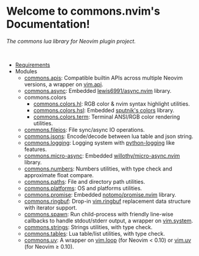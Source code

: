 <!-- markdownlint-disable MD001 MD013 MD034 MD033 MD051 MD026 -->

# Welcome to commons.nvim's Documentation!

<p align="left"><i>
The commons lua library for Neovim plugin project.
</i></p>
</br>

- [Requirements](requirements.md)
- Modules
  - [commons.apis](/commons_apis.md): Compatible builtin APIs across multiple Neovim versions, a wrapper on [vim.api](https://neovim.io/doc/user/api.html).
  - [commons.async](/commons_async.md): Embedded [lewis6991/async.nvim](https://github.com/lewis6991/async.nvim) library.
  - commons.colors
    - [commons.colors.hl](/commons_colors_hl.md): RGB color & nvim syntax highlight utilities.
    - [commons.colors.hsl](/commons_colors_hsl.md): Embedded [sputnik's colors](http://sputnik.freewisdom.org/lib/colors/) library.
    - [commons.colors.term](/commons_colors_term.md): Terminal ANSI/RGB color rendering utilities.
  - [commons.fileios](/commons_fileios.md): File sync/async IO operations.
  - [commons.jsons](/commons_jsons.md): Encode/decode between lua table and json string.
  - [commons.logging](/commons_logging.md): Logging system with [python-logging](https://docs.python.org/3/library/logging.html) like features.
  - [commons.micro-async](/commons_micro_async.md): Embedded [willothy/micro-async.nvim](https://github.com/willothy/micro-async.nvim) library.
  - [commons.numbers](/commons_numbers.md): Numbers utilities, with type check and approximate float compare.
  - [commons.paths](/commons_paths.md): File and directory path utilities.
  - [commons.platforms](/commons_platforms.md): OS and platforms utilities.
  - [commons.promise](/commons_promise.md): Embedded [notomo/promise.nvim](https://github.com/notomo/promise.nvim) library.
  - [commons.ringbuf](/commons_ringbuf.md): Drop-in [vim.ringbuf](<https://neovim.io/doc/user/lua.html#vim.ringbuf()>) replacement data structure with iterator support.
  - [commons.spawn](/commons_spawn.md): Run child-process with friendly line-wise callbacks to handle stdout/stderr output, a wrapper on [vim.system](<https://neovim.io/doc/user/lua.html#vim.system()>).
  - [commons.strings](/commons_strings.md): Strings utilities, with type check.
  - [commons.tables](/commons_tables.md): Lua table/list utilities, with type check.
  - [commons.uv](/commons_uv.md): A wrapper on [vim.loop](https://github.com/neovim/neovim/blob/36552adb39edff2d909743f16c1f061bc74b5c4e/runtime/doc/deprecated.txt?plain=1#L166) (for Neovim &lt; 0.10) or [vim.uv](https://neovim.io/doc/user/lua.html#vim.uv) (for Neovim &ge; 0.10).
